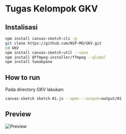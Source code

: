 # Tugas Kelompok GKV

## Instalisasi
```sh
npm install canvas-sketch-cli -g
git clone https://github.com/NSP-MO/GKV.git
cd GKV
npm install canvas-sketch-util --save
npm install @ffmpeg-installer/ffmpeg --global
npm install tweakpane
```

## How to run
Pada directory GKV lakukan:
```sh
canvas-sketch sketch-01.js --open --output=output/01
```

## Preview
![Preview](https://drive.google.com/uc?id=1ZnAskSy64ymdRt71M9T459nhwPJALjOR)

